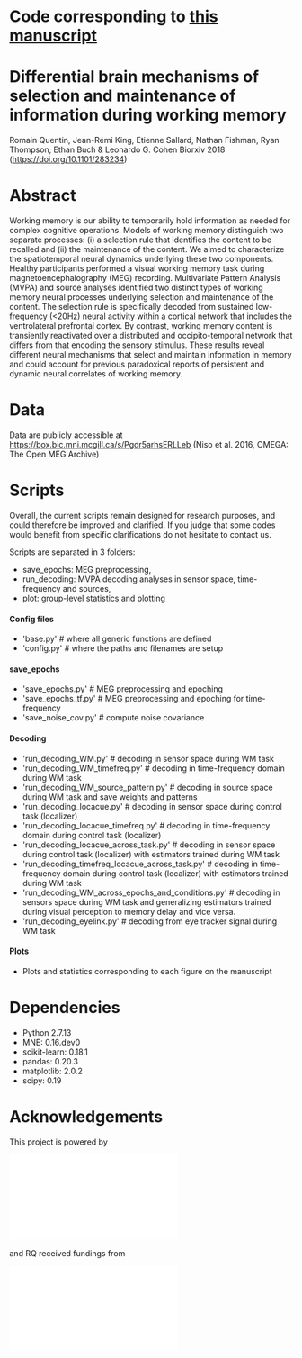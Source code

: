 # Code corresponding to [this manuscript](https://www.biorxiv.org/content/early/2018/03/16/283234)

 Differential brain mechanisms of selection and maintenance of information during working memory
================
Romain Quentin, Jean-Rémi King, Etienne Sallard, Nathan Fishman, Ryan Thompson, Ethan Buch & Leonardo G. Cohen Biorxiv 2018 (https://doi.org/10.1101/283234)


Abstract
========

Working memory is our ability to temporarily hold information as needed for complex cognitive operations. Models of working memory distinguish two separate processes: (i) a selection rule that identifies the content to be recalled and (ii) the maintenance of the content. We aimed to characterize the spatiotemporal neural dynamics underlying these two components. Healthy participants performed a visual working memory task during magnetoencephalography (MEG) recording. Multivariate Pattern Analysis (MVPA) and source analyses identified two distinct types of working memory neural processes underlying selection and maintenance of the content. The selection rule is specifically decoded from sustained low-frequency (<20Hz) neural activity within a cortical network that includes the ventrolateral prefrontal cortex. By contrast, working memory content is transiently reactivated over a distributed and occipito-temporal network that differs from that encoding the sensory stimulus. These results reveal different neural mechanisms that select and maintain information in memory and could account for previous paradoxical reports of persistent and dynamic neural correlates of working memory.


Data
====

Data are publicly accessible at https://box.bic.mni.mcgill.ca/s/Pgdr5arhsERLLeb (Niso et al. 2016,  OMEGA: The Open MEG Archive)

Scripts
=======

Overall, the current scripts remain designed for research purposes, and could therefore be improved and clarified. If you judge that some codes would benefit from specific clarifications do not hesitate to contact us.

Scripts are separated in 3 folders:
- save_epochs: MEG preprocessing,
- run_decoding: MVPA decoding analyses in sensor space, time-frequency and sources,
- plot: group-level statistics and plotting

#### Config files
- 'base.py' # where all generic functions are defined
- 'config.py'  # where the paths and filenames are setup

#### save_epochs
- 'save_epochs.py'  # MEG preprocessing and epoching
- 'save_epochs_tf.py'  # MEG preprocessing and epoching for time-frequency
- 'save_noise_cov.py'  # compute noise covariance

#### Decoding
- 'run_decoding_WM.py'  # decoding in sensor space during WM task
- 'run_decoding_WM_timefreq.py'  # decoding in time-frequency domain during WM task
- 'run_decoding_WM_source_pattern.py'  # decoding in source space during WM task and save weights and  patterns
- 'run_decoding_locacue.py'  # decoding in sensor space during control task (localizer)
- 'run_decoding_locacue_timefreq.py'  # decoding in time-frequency domain during control task (localizer)
- 'run_decoding_locacue_across_task.py'  # decoding in sensor space during control task (localizer) with estimators trained during WM task
- 'run_decoding_timefreq_locacue_across_task.py'  # decoding in time-frequency domain during control task (localizer) with estimators trained during WM task
- 'run_decoding_WM_across_epochs_and_conditions.py'  # decoding in sensors space during WM task and generalizing estimators trained during visual perception to memory delay and vice versa.
- 'run_decoding_eyelink.py'  # decoding from eye tracker signal during WM task

#### Plots
- Plots and statistics corresponding to each figure on the manuscript

Dependencies
============
- Python 2.7.13
- MNE: 0.16.dev0
- scikit-learn: 0.18.1
- pandas: 0.20.3
- matplotlib: 2.0.2
- scipy: 0.19


Acknowledgements
================

This project is powered by

![logos](docs/logo.pdf)

and RQ received fundings from

![logos](docs/logo_funding.pdf)
